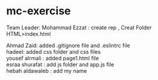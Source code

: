 # mc-exercise

Team Leader:
Mohammad Ezzat : create rep , Creat Folder HTML>index.html

Ahmad Zaid: added .gitignore file and .eslintrc file  
hadeel: added css folder and css files  
yousef alrmali : added page1.html file   
esraa shurafat : add js folder and app.js file    
hebah aldawaleb : add my name   

